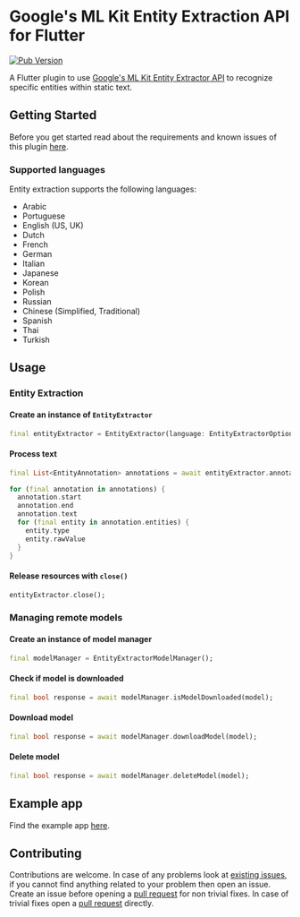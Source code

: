 # Google's ML Kit Entity Extraction API for Flutter

[![Pub Version](https://img.shields.io/pub/v/google_mlkit_entity_extraction)](https://pub.dev/packages/google_mlkit_entity_extraction)

A Flutter plugin to use [Google's ML Kit Entity Extractor API](https://developers.google.com/ml-kit/language/entity-extraction) to recognize specific entities within static text.

## Getting Started

Before you get started read about the requirements and known issues of this plugin [here](https://github.com/bharat-biradar/Google-Ml-Kit-plugin#requirements).

### Supported languages

Entity extraction supports the following languages:

- Arabic
- Portuguese
- English (US, UK)
- Dutch
- French
- German
- Italian
- Japanese
- Korean
- Polish
- Russian
- Chinese (Simplified, Traditional)
- Spanish
- Thai
- Turkish

## Usage

### Entity Extraction

#### Create an instance of `EntityExtractor`

```dart
final entityExtractor = EntityExtractor(language: EntityExtractorOptions.english);
```

#### Process text

```dart
final List<EntityAnnotation> annotations = await entityExtractor.annotateText(text);

for (final annotation in annotations) {
  annotation.start
  annotation.end
  annotation.text
  for (final entity in annotation.entities) {
    entity.type
    entity.rawValue
  }
}
```

#### Release resources with `close()`

```dart
entityExtractor.close();
```

### Managing remote models

#### Create an instance of model manager

```dart
final modelManager = EntityExtractorModelManager();
```

#### Check if model is downloaded

```dart
final bool response = await modelManager.isModelDownloaded(model);
```

#### Download model

```dart
final bool response = await modelManager.downloadModel(model);
```

#### Delete model

```dart
final bool response = await modelManager.deleteModel(model);
```

## Example app

Find the example app [here](https://github.com/bharat-biradar/Google-Ml-Kit-plugin/tree/master/packages/google_ml_kit/example).

## Contributing

Contributions are welcome.
In case of any problems look at [existing issues](https://github.com/bharat-biradar/Google-Ml-Kit-plugin/issues), if you cannot find anything related to your problem then open an issue.
Create an issue before opening a [pull request](https://github.com/bharat-biradar/Google-Ml-Kit-plugin/pulls) for non trivial fixes.
In case of trivial fixes open a [pull request](https://github.com/bharat-biradar/Google-Ml-Kit-plugin/pulls) directly.
